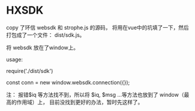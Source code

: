 # HXSDK

copy 了环信 websdk 和 strophe.js 的源码， 将用在vue中的坑填了一下，然后打包成了一个文件： dist/sdk.js。

将 websdk 放在了window上。

usage:

require('./dist/sdk')

const conn = new window.websdk.connection({});


注： 报错$iq 等方法找不到，所以将 $iq, $msg ...等方法也放到了 window（最高的作用域）上， 目前没找到更好的办法，暂时先这样了。

